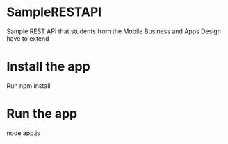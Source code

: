 # SampleRESTAPI
Sample REST API that students from the Mobile Business and Apps Design have to extend

# Install the app
Run
npm install

# Run the app
node app.js
